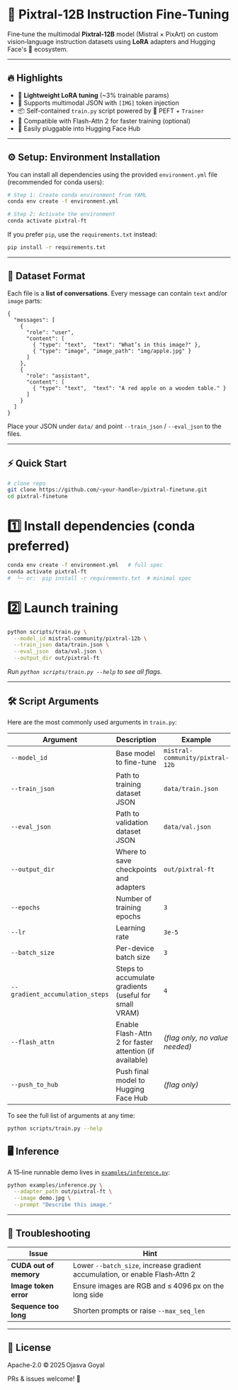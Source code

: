 # 🚀 Pixtral‑12B Instruction Fine‑Tuning

Fine‑tune the multimodal **Pixtral‑12B** model (Mistral × PixArt) on custom vision‑language instruction datasets using **LoRA** adapters and Hugging Face's 🤗 ecosystem.

---

## 🔥 Highlights
- 🧠 **Lightweight LoRA tuning** (~3% trainable params)
- 🎯 Supports multimodal JSON with `[IMG]` token injection
- 📦 Self-contained `train.py` script powered by 🤗 PEFT + `Trainer`
- 🚀 Compatible with Flash-Attn 2 for faster training (optional)
- 🧩 Easily pluggable into Hugging Face Hub

---

## ⚙️ Setup: Environment Installation

You can install all dependencies using the provided `environment.yml` file (recommended for conda users):

```bash
# Step 1: Create conda environment from YAML
conda env create -f environment.yml

# Step 2: Activate the environment
conda activate pixtral-ft
```

If you prefer `pip`, use the `requirements.txt` instead:

```bash
pip install -r requirements.txt
```

---

## 📐 Dataset Format

Each file is a **list of conversations**. Every message can contain `text` and/or `image` parts:

```jsonc
{
  "messages": [
    {
      "role": "user",
      "content": [
        { "type": "text",  "text": "What’s in this image?" },
        { "type": "image", "image_path": "img/apple.jpg" }
      ]
    },
    {
      "role": "assistant",
      "content": [
        { "type": "text",  "text": "A red apple on a wooden table." }
      ]
    }
  ]
}
```

Place your JSON under `data/` and point `--train_json` / `--eval_json` to the files.

---

## ⚡ Quick Start

```bash
# clone repo
git clone https://github.com/<your‑handle>/pixtral-finetune.git
cd pixtral-finetune
```

# 1️⃣  Install dependencies (conda preferred)
```bash
conda env create -f environment.yml   # full spec
conda activate pixtral-ft
#  └─ or:  pip install -r requirements.txt  # minimal spec
```

# 2️⃣  Launch training
```bash
python scripts/train.py \
  --model_id mistral-community/pixtral-12b \
  --train_json data/train.json \
  --eval_json  data/val.json \
  --output_dir out/pixtral-ft
```

*Run `python scripts/train.py --help` to see all flags.*

---

## 🛠️ Script Arguments

Here are the most commonly used arguments in `train.py`:

| Argument                    | Description                                                              | Example                                      |
|-----------------------------|---------------------------------------------------------------------------|----------------------------------------------|
| `--model_id`                | Base model to fine-tune                                                   | `mistral-community/pixtral-12b`              |
| `--train_json`              | Path to training dataset JSON                                             | `data/train.json`                            |
| `--eval_json`               | Path to validation dataset JSON                                           | `data/val.json`                              |
| `--output_dir`              | Where to save checkpoints and adapters                                    | `out/pixtral-ft`                             |
| `--epochs`                  | Number of training epochs                                                 | `3`                                          |
| `--lr`                      | Learning rate                                                             | `3e-5`                                       |
| `--batch_size`              | Per-device batch size                                                     | `3`                                          |
| `--gradient_accumulation_steps` | Steps to accumulate gradients (useful for small VRAM)             | `4`                                          |
| `--flash_attn`              | Enable Flash-Attn 2 for faster attention (if available)                   | *(flag only, no value needed)*               |
| `--push_to_hub`             | Push final model to Hugging Face Hub                                     | *(flag only)*                                |

To see the full list of arguments at any time:

```bash
python scripts/train.py --help
```


## 🖥️ Inference

A 15‑line runnable demo lives in [`examples/inference.py`](examples/inference.py):

```bash
python examples/inference.py \
  --adapter_path out/pixtral-ft \
  --image demo.jpg \
  --prompt "Describe this image."
```

---

## 🧯 Troubleshooting

| Issue                  | Hint                                                                         |
| ---------------------- | ---------------------------------------------------------------------------- |
| **CUDA out of memory** | Lower `--batch_size`, increase gradient accumulation, or enable Flash‑Attn 2 |
| **Image token error**  | Ensure images are RGB and ≤ 4096 px on the long side                         |
| **Sequence too long**  | Shorten prompts or raise `--max_seq_len`                                     |

---

## 📄 License

Apache‑2.0 © 2025 Ojasva Goyal

PRs & issues welcome! 🎉

